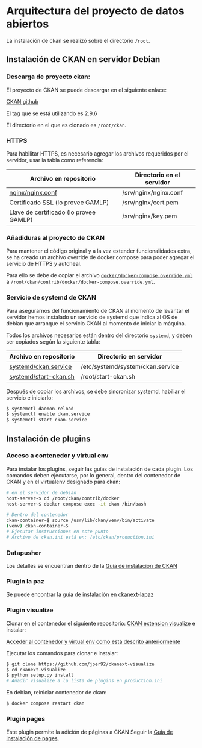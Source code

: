 # Arquitectura del proyecto de datos abiertos

La instalación de ckan se realizó sobre el directorio `/root`.

## Instalación de CKAN en servidor Debian

### Descarga de proyecto ckan:

El proyecto de CKAN se puede descargar en el siguiente enlace:

[CKAN github](https://github.com/ckan/ckan)

El tag que se está utilizando es 2.9.6

El directorio en el que es clonado es `/root/ckan`.

### HTTPS

Para habilitar HTTPS, es necesario agregar los archivos requeridos por
el servidor, usar la tabla como referencia:

| Archivo en repositorio                 | Directorio en el servidor |
| -------------------------------------- | ------------------------- |
| [nginx/nginx.conf](./nginx/nginx.conf) | /srv/nginx/nginx.conf     |
| Certificado SSL (lo provee GAMLP)      | /srv/nginx/cert.pem       |
| Llave de certificado (lo provee GAMLP) | /srv/nginx/key.pem        |

### Añadiduras al proyecto de CKAN

Para mantener el código original y a la vez extender funcionalidades extra,
se ha creado un archivo override de docker compose para poder agregar el servicio de HTTPS y autoheal.

Para ello se debe de copiar el archivo [`docker/docker-compose.override.yml`](./docker/docker-compose.override.yml) a `/root/ckan/contrib/docker/docker-compose.override.yml`.

### Servicio de systemd de CKAN

Para asegurarnos del funcionamiento de CKAN al momento de levantar el servidor
hemos instalado un servicio de systemd que indica al OS de debian que
arranque el servicio CKAN al momento de iniciar la máquina.

Todos los archivos necesarios están dentro del directorio `systemd`,
y deben ser copiados según la siguiente tabla:

| Archivo en repositorio                           | Directorio en servidor           |
| ------------------------------------------------ | -------------------------------- |
| [systemd/ckan.service](./systemd/ckan.service)   | /etc/systemd/system/ckan.service |
| [systemd/start-ckan.sh](./systemd/start-ckan.sh) | /root/start-ckan.sh              |

Después de copiar los archivos, se debe sincronizar systemd, habiliar el
servicio e iniciarlo:

```sh
$ systemctl daemon-reload
$ systemctl enable ckan.service
$ systemctl start ckan.service
```

## Instalación de plugins

### Acceso a contenedor y virtual env
Para instalar los plugins, seguir las guías de instalación de cada plugin.
Los comandos deben ejecutarse, por lo general, dentro del contenedor de
CKAN y en el virtualenv designado para ckan:
```sh
# en el servidor de debian
host-server~$ cd /root/ckan/contrib/docker
host-server~$ docker compose exec -it ckan /bin/bash

# Dentro del contenedor
ckan-container~$ source /usr/lib/ckan/venv/bin/activate
(venv) ckan-container~$ 
# Ejecutar instrucciones en este punto
# Archivo de ckan.ini está en: /etc/ckan/production.ini
```
### Datapusher
Los detalles se encuentran dentro de la [Guía de instalación de CKAN](https://docs.google.com/presentation/d/1IZ8epOv1hPF0hhXg9ECA9oYPhC0sHkSmat-g1RO0mhY/edit?usp=sharing)

### Plugin la paz
Se puede encontrar la guía de instalación en [ckanext-lapaz](https://gitlab.com/gamlp/portal-de-datos-abiertos.git)

### Plugin visualize
Clonar en el contenedor el siguiente repositorio:
[CKAN extension visualize](https://github.com/jper92/ckanext-visualize.git) e instalar:

[Acceder al contenedor y virtual env como está descrito anteriormente](#acceso-a-contenedor-y-virtual-env)

Ejecutar los comandos para clonar e instalar:
```sh
$ git clone https://github.com/jper92/ckanext-visualize
$ cd ckanext-visualize
$ python setup.py install
# Añadir visualize a la lista de plugins en production.ini
``` 
En debian, reiniciar contenedor de ckan:

```sh
$ docker compose restart ckan
```

### Plugin pages
Este plugin permite la adición de páginas a CKAN
Seguir la [Guía de instalación de pages](https://github.com/ckan/ckanext-pages#installation).
